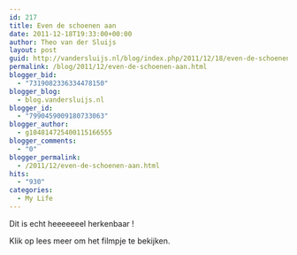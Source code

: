 ```yaml
---
id: 217
title: Even de schoenen aan
date: 2011-12-18T19:33:00+00:00
author: Theo van der Sluijs
layout: post
guid: http://vandersluijs.nl/blog/index.php/2011/12/18/even-de-schoenen-aan/
permalink: /blog/2011/12/even-de-schoenen-aan.html
blogger_bid:
  - "7319082336334478150"
blogger_blog:
  - blog.vandersluijs.nl
blogger_id:
  - "7990459009180733063"
blogger_author:
  - g104814725400115166555
blogger_comments:
  - "0"
blogger_permalink:
  - /2011/12/even-de-schoenen-aan.html
hits:
  - "930"
categories:
  - My Life
---
```

Dit is echt heeeeeeel herkenbaar ! 

Klik op lees meer om het filmpje te bekijken.